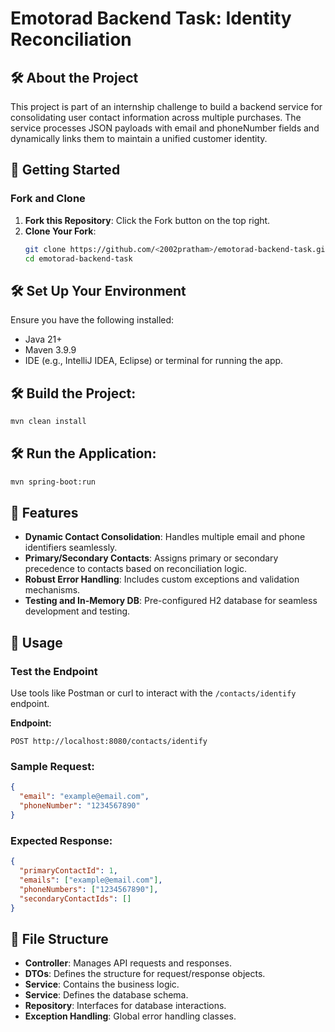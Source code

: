 # Emotorad Backend Task: Identity Reconciliation

## 🛠️ About the Project
This project is part of an internship challenge to build a backend service for consolidating user contact information across multiple purchases. The service processes JSON payloads with email and phoneNumber fields and dynamically links them to maintain a unified customer identity.

## 🌟 Getting Started

### Fork and Clone
1. **Fork this Repository**: Click the Fork button on the top right.
2. **Clone Your Fork**:
   ```bash
   git clone https://github.com/<2002pratham>/emotorad-backend-task.git
   cd emotorad-backend-task
## 🛠️ Set Up Your Environment

Ensure you have the following installed:

- Java 21+
- Maven 3.9.9
- IDE (e.g., IntelliJ IDEA, Eclipse) or terminal for running the app.
## 🛠️ Build the Project:
```bash
mvn clean install
```
## 🛠️ Run the Application:
```bash
mvn spring-boot:run
```

## 📝 Features

- **Dynamic Contact Consolidation**: Handles multiple email and phone identifiers seamlessly.
- **Primary/Secondary Contacts**: Assigns primary or secondary precedence to contacts based on reconciliation logic.
- **Robust Error Handling**: Includes custom exceptions and validation mechanisms.
- **Testing and In-Memory DB**: Pre-configured H2 database for seamless development and testing.

## 🚀 Usage

### Test the Endpoint
Use tools like Postman or curl to interact with the `/contacts/identify` endpoint.

**Endpoint:**
```plaintext
POST http://localhost:8080/contacts/identify
```
### Sample Request:
```json
{
  "email": "example@email.com",
  "phoneNumber": "1234567890"
}
```
### Expected Response:
```json
{
  "primaryContactId": 1,
  "emails": ["example@email.com"],
  "phoneNumbers": ["1234567890"],
  "secondaryContactIds": []
}
```
## 📂 File Structure

- **Controller**: Manages API requests and responses.
- **DTOs**: Defines the structure for request/response objects.
- **Service**: Contains the business logic.
- **Service**: Defines the database schema.
- **Repository**: Interfaces for database interactions.
- **Exception Handling**: Global error handling classes.
